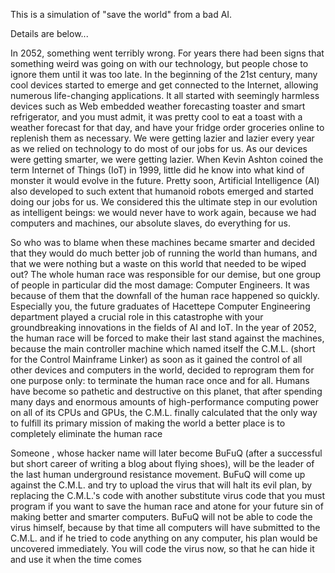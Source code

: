 This is a simulation of "save the world" from a bad AI.

Details are below...


In 2052, something went terribly wrong. For years there had
been signs that something weird was going on with our technology,
but people chose to ignore them until it was too late.
In the beginning of the 21st century, many cool devices started
to emerge and get connected to the Internet, allowing numerous
life-changing applications. It all started with seemingly harmless
devices such as Web embedded weather forecasting toaster and
smart refrigerator, and you must admit, it was pretty cool to eat
a toast with a weather forecast for that day, and have your fridge
order groceries online to replenish them as necessary. We were getting lazier and lazier every
year as we relied on technology to do most of our jobs for us. As our devices were getting
smarter, we were getting lazier. When Kevin Ashton coined the term Internet of Things (IoT)
in 1999, little did he know into what kind of monster it would evolve in the future.
Pretty soon, Artificial Intelligence (AI) also developed
to such extent that humanoid robots emerged and
started doing our jobs for us. We considered this the
ultimate step in our evolution as intelligent beings:
we would never have to work again, because we had
computers and machines, our absolute slaves, do everything
for us.


So who was to blame when these machines became smarter and decided that they would do
much better job of running the world than humans, and that we were nothing but a waste
on this world that needed to be wiped out? The whole human race was responsible for our
demise, but one group of people in particular did the most damage: Computer Engineers. It
was because of them that the downfall of the human race happened so quickly. Especially you,
the future graduates of Hacettepe Computer Engineering department played a crucial role in
this catastrophe with your groundbreaking innovations in the fields of AI and IoT.
In the year of 2052, the human race will be forced to make their last stand against the
machines, because the main controller machine which named itself the C.M.L. (short for
the Control Mainframe Linker) as soon as it gained the control of all other devices and
computers in the world, decided to reprogram them for one purpose only: to terminate the
human race once and for all. Humans have become so pathetic and destructive on this planet,
that after spending many days and enormous amounts of high-performance computing power
on all of its CPUs and GPUs, the C.M.L. finally calculated that the only way to fulfill its
primary mission of making the world a better place is to completely eliminate the human
race

Someone , whose hacker name will later become BuFuQ (after a successful but short career of writing a blog about flying
shoes), will be the leader of the last human underground resistance movement. BuFuQ
will come up against the C.M.L. and try to upload the virus that will halt its evil plan,
by replacing the C.M.L.'s code with another substitute virus code that you must program
if you want to save the human race and atone for your future sin of making better and
smarter computers. BuFuQ will not be able to code the virus himself, because by that time
all computers will have submitted to the C.M.L. and if he tried to code anything on any
computer, his plan would be uncovered immediately. You will code the virus now, so that he
can hide it and use it when the time comes